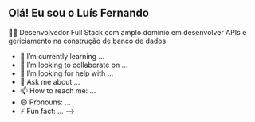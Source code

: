 ## Olá! Eu sou o Luís Fernando

👨‍💻 Desenvolvedor Full Stack com amplo domínio em desenvolver APIs e gericiamento na construção de banco de dados
- 🌱 I’m currently learning ...
- 👯 I’m looking to collaborate on ...
- 🤔 I’m looking for help with ...
- 💬 Ask me about ...
- 📫 How to reach me: ...
- 😄 Pronouns: ...
- ⚡ Fun fact: ...
-->
